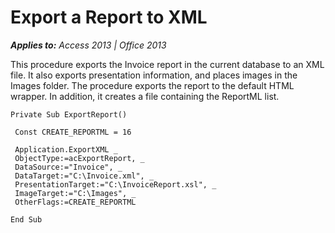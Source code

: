 
# Export a Report to XML

 _**Applies to:** Access 2013 | Office 2013_

This procedure exports the Invoice report in the current database to an XML file. It also exports presentation information, and places images in the Images folder. The procedure exports the report to the default HTML wrapper. In addition, it creates a file containing the ReportML list.



```
Private Sub ExportReport() 
 
 Const CREATE_REPORTML = 16 
 
 Application.ExportXML _ 
 ObjectType:=acExportReport, _ 
 DataSource:="Invoice", _ 
 DataTarget:="C:\Invoice.xml", _ 
 PresentationTarget:="C:\InvoiceReport.xsl", _ 
 ImageTarget:="C:\Images", _ 
 OtherFlags:=CREATE_REPORTML 
 
End Sub 

```

